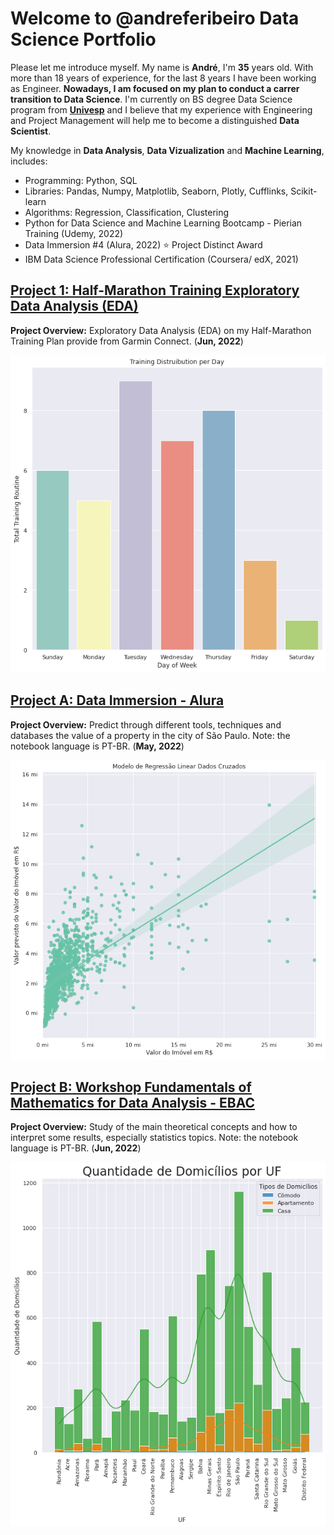 <h1>Welcome to @andreferibeiro Data Science Portfolio</h1>

Please let me introduce myself. My name is **André**, I'm **35** years old. With more than 18 years of experience, for the last 8 years I have been working as Engineer. **Nowadays, I am focused on my plan to conduct a carrer transition to Data Science**. I'm currently on BS degree Data Science program from [**Univesp**](https://univesp.br/) and I believe that my experience with Engineering and Project Management will help me to become a distinguished **Data Scientist**.

My knowledge in **Data Analysis**, **Data Vizualization** and **Machine Learning**, includes:
- Programming: Python, SQL
- Libraries: Pandas, Numpy, Matplotlib, Seaborn, Plotly, Cufflinks, Scikit-learn
- Algorithms: Regression, Classification, Clustering
- Python for Data Science and Machine Learning Bootcamp - Pierian Training (Udemy, 2022)
- Data Immersion #4 (Alura, 2022) ⭐ Project Distinct Award
- IBM Data Science Professional Certification (Coursera/ edX, 2021)

<h2><a href="https://andreferibeiro.github.io/half-marathon-EDA/">Project 1: Half-Marathon Training Exploratory Data Analysis (EDA)</a></h2>

**Project Overview:** Exploratory Data Analysis (EDA) on my Half-Marathon Training Plan provide from Garmin Connect. (**Jun, 2022**) 

<p align="center">
   <a><img src="images/training_vs_days.png"></a>
</p>

<h2><a href="https://andreferibeiro.github.io/imersao_dados_alura/">Project A: Data Immersion - Alura</a></h2>

**Project Overview:** Predict through different tools, techniques and databases the value of a property in the city of São Paulo. 
Note: the notebook language is PT-BR. (**May, 2022**)

<p align="center">
   <a><img src="images/Aula_05b.png"></a>
</p>

<h2><a href="https://andreferibeiro.github.io/workshop_dados_ebac/">Project B: Workshop Fundamentals of Mathematics for Data Analysis - EBAC</a></h2>

**Project Overview:** Study of the main theoretical concepts and how to interpret some results, especially statistics topics.
Note: the notebook language is PT-BR. (**Jun, 2022**)

<p align="center">
   <a><img src="images/imagem_Domicilios.png"></a>
</p>

